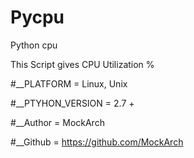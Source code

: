 # Pycpu
Python cpu 


This Script gives CPU Utilization %

#__PLATFORM = Linux, Unix

#__PTYHON_VERSION = 2.7 +

#__Author = MockArch

#__Github = https://github.com/MockArch
